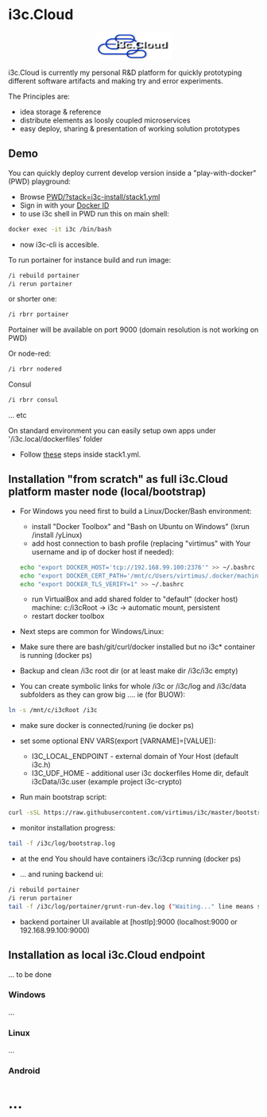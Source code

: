 # i3c.Cloud

<p align="center">
  <img title="i3c.Cloud" width="155px" height="55px" src="https://raw.githubusercontent.com/virtimus/i3c/master/assets/images/i3c-logo-black.svg?sanitize=true">
</p>

i3c.Cloud is currently my personal R&D platform for quickly prototyping different software artifacts and making try and error experiments.

The Principles are:

- idea storage & reference
- distribute elements as loosly coupled microservices
- easy deploy, sharing & presentation of working solution prototypes

## Demo

You can quickly deploy current develop version inside a "play-with-docker" (PWD) playground:

- Browse [PWD/?stack=i3c-install/stack1.yml](http://play-with-docker.com/?stack=https://raw.githubusercontent.com/virtimus/i3c/master/i3c-install/stack1.yml)
- Sign in with your [Docker ID](https://docs.docker.com/docker-id)
- to use i3c shell in PWD run this on main shell:
```bash
docker exec -it i3c /bin/bash
```
- now i3c-cli is accesible.

To run portainer for instance build and run image:

```bash
/i rebuild portainer
/i rerun portainer
```

or shorter one:
```bash
/i rbrr portainer
```
Portainer will be available on port 9000 (domain resolution is not working on PWD)

Or node-red:
```bash
/i rbrr nodered
```
Consul
```bash
/i rbrr consul
```

... etc

On standard environment you can easily setup own apps under '/i3c.local/dockerfiles' folder

- Follow [these](https://raw.githubusercontent.com/virtimus/i3c/master/i3c-install/stack1.yml) steps inside stack1.yml.


## Installation "from scratch" as full i3c.Cloud platform master node (local/bootstrap)
- For Windows you need first to build a Linux/Docker/Bash environment: 
    - install "Docker Toolbox" and "Bash on Ubuntu on Windows" (lxrun /install /yLinux) 
    - add host connection to bash profile (replacing "virtimus" with Your username and ip of docker host if needed):
    ```bash
    echo "export DOCKER_HOST='tcp://192.168.99.100:2376'" >> ~/.bashrc
    echo "export DOCKER_CERT_PATH='/mnt/c/Users/virtimus/.docker/machine/machines/default'" >> ~/.bashrc
    echo "export DOCKER_TLS_VERIFY=1" >> ~/.bashrc
    ```
    - run VirtualBox and add shared folder to "default" (docker host) machine: 
    c:/i3cRoot -> i3c -> automatic mount, persistent 
    - restart docker toolbox
    
- Next steps are common for Windows/Linux:    
- Make sure there are bash/git/curl/docker installed but no i3c* container is running (docker ps)
- Backup and clean /i3c root dir (or at least make dir /i3c/i3c empty)
- You can create symbolic links for whole /i3c or /i3c/log and /i3c/data subfolders as they can grow big ....
ie (for BUOW):
```bash
ln -s /mnt/c/i3cRoot /i3c
```
- make sure docker is connected/runing (ie docker ps)

- set some optional ENV VARS(export [VARNAME]=[VALUE]):

  - I3C_LOCAL_ENDPOINT - external domain of Your Host (default i3c.h)
  - I3C_UDF_HOME - additional user i3c dockerfiles Home dir, default i3cData/i3c.user (example project i3c-crypto)

- Run main bootstrap script:
```bash
curl -sSL https://raw.githubusercontent.com/virtimus/i3c/master/bootstrap.sh | bash
```
- monitor installation progress:

```bash
tail -f /i3c/log/bootstrap.log
```

- at the end You should have containers i3c/i3cp running (docker ps)

- ... and runing backend ui:
```bash
/i rebuild portainer
/i rerun portainer
tail -f /i3c/log/portainer/grunt-run-dev.log ("Waiting..." line means success)
```

- backend portainer UI available at [hostIp]:9000 (localhost:9000 or 192.168.99.100:9000)


## Installation as local i3c.Cloud endpoint
... to be done
### Windows
...
### Linux
...
### Android
...
============================
